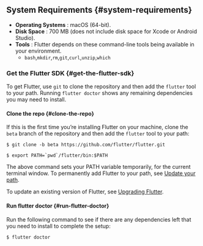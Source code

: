 ## System Requirements {#system-requirements}

* **Operating Systems** : macOS \(64-bit\).
* **Disk Space** : 700 MB \(does not include disk space for Xcode or Android Studio\).
* **Tools** : Flutter depends on these command-line tools being available in your environment.
  * `bash`,`mkdir`,`rm`,`git`,`curl`,`unzip`,`which`

### Get the Flutter SDK {#get-the-flutter-sdk}

To get Flutter, use `git` to clone the repository and then add the `flutter` tool to your path. Running `flutter doctor` shows any remaining dependencies you may need to install.

#### Clone the repo {#clone-the-repo}

If this is the first time you’re installing Flutter on your machine, clone the `beta` branch of the repository and then add the `flutter` tool to your path:

```text
$ git clone -b beta https://github.com/flutter/flutter.git

$ export PATH=`pwd`/flutter/bin:$PATH
```

The above command sets your PATH variable temporarily, for the current terminal window. To permanently add Flutter to your path, see [Update your path](https://flutter.io/setup-macos/#update-your-path).

To update an existing version of Flutter, see [Upgrading Flutter](https://flutter.io/upgrading/).

#### Run flutter doctor {#run-flutter-doctor}

Run the following command to see if there are any dependencies left that you need to install to complete the setup:

```text
$ flutter doctor
```

